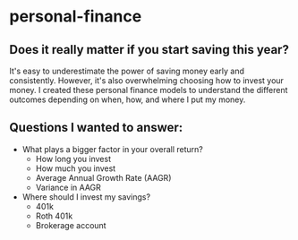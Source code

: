 # personal-finance

## Does it really matter if you start saving this year? 

It's easy to underestimate the power of saving money early and consistently. However, it's also overwhelming choosing how to invest your money. I created these personal finance models to understand the different outcomes depending on when, how, and where I put my money. 

## Questions I wanted to answer: 
* What plays a bigger factor in your overall return? 
  * How long you invest
  * How much you invest
  * Average Annual Growth Rate (AAGR)
  * Variance in AAGR
* Where should I invest my savings?
  * 401k 
  * Roth 401k
  * Brokerage account
